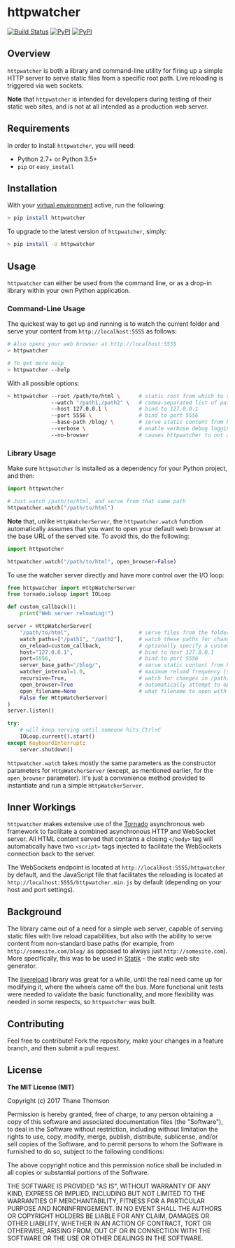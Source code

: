 # httpwatcher

[![Build Status](https://travis-ci.org/thanethomson/httpwatcher.svg?branch=master)](https://travis-ci.org/thanethomson/httpwatcher)
[![PyPI](https://img.shields.io/pypi/v/httpwatcher.svg)](https://pypi.python.org/pypi/httpwatcher)
[![PyPI](https://img.shields.io/pypi/pyversions/httpwatcher.svg)](https://pypi.python.org/pypi/httpwatcher)

## Overview
`httpwatcher` is both a library and command-line utility for firing up a
simple HTTP server to serve static files from a specific root path. Live
reloading is triggered via web sockets.

**Note** that `httpwatcher` is intended for developers during testing
of their static web sites, and is not at all intended as a production
web server.

## Requirements
In order to install `httpwatcher`, you will need:

* Python 2.7+ or Python 3.5+
* `pip` or `easy_install`

## Installation
With your [virtual environment](https://virtualenv.pypa.io/en/stable/)
active, run the following:

```bash
> pip install httpwatcher
```

To upgrade to the latest version of `httpwatcher`, simply:

```bash
> pip install -U httpwatcher
```

## Usage
`httpwatcher` can either be used from the command line, or as a
drop-in library within your own Python application.

### Command-Line Usage
The quickest way to get up and running is to watch the current
folder and serve your content from `http://localhost:5555` as follows:

```bash
# Also opens your web browser at http://localhost:5555
> httpwatcher

# To get more help
> httpwatcher --help
```

With all possible options:

```bash
> httpwatcher --root /path/to/html \      # static root from which to serve files
              --watch "/path1,/path2" \   # comma-separated list of paths to watch (defaults to the static root)
              --host 127.0.0.1 \          # bind to 127.0.0.1
              --port 5556 \               # bind to port 5556
              --base-path /blog/ \        # serve static content from http://127.0.0.1:5556/blog/
              --verbose \                 # enable verbose debug logging
              --no-browser                # causes httpwatcher to not attempt to open your web browser automatically
```

### Library Usage
Make sure `httpwatcher` is installed as a dependency for your Python
project, and then:

```python
import httpwatcher

# Just watch /path/to/html, and serve from that same path
httpwatcher.watch("/path/to/html")
```

**Note** that, unlike `HttpWatcherServer`, the `httpwatcher.watch`
function automatically assumes that you want to open your default web
browser at the base URL of the served site. To avoid this, do the
following:

```python
import httpwatcher

httpwatcher.watch("/path/to/html", open_browser=False)
```

To use the watcher server directly and have more control over the
I/O loop:

```python
from httpwatcher import HttpWatcherServer
from tornado.ioloop import IOLoop

def custom_callback():
    print("Web server reloading!")

server = HttpWatcherServer(
    "/path/to/html",                      # serve files from the folder /path/to/html
    watch_paths=["/path1", "/path2"],     # watch these paths for changes
    on_reload=custom_callback,            # optionally specify a custom callback to be called just before the server reloads
    host="127.0.0.1",                     # bind to host 127.0.0.1
    port=5556,                            # bind to port 5556
    server_base_path="/blog/",            # serve static content from http://127.0.0.1:5556/blog/
    watcher_interval=1.0,                 # maximum reload frequency (seconds)
    recursive=True,                       # watch for changes in /path/to/html recursively
    open_browser=True                     # automatically attempt to open a web browser (default: 
    open_filename=None                    # what filename to open with the browser
    False for HttpWatcherServer)
)
server.listen()

try:
    # will keep serving until someone hits Ctrl+C
    IOLoop.current().start()
except KeyboardInterrupt:
    server.shutdown()
```

`httpwatcher.watch` takes mostly the same parameters as the
constructor parameters for `HttpWatcherServer` (except, as mentioned
earlier, for the `open_browser` parameter). It's just a
convenience method provided to instantiate and run a simple
`HttpWatcherServer`.

## Inner Workings
`httpwatcher` makes extensive use of the
[Tornado](http://www.tornadoweb.org) asynchronous web framework to
facilitate a combined asynchronous HTTP and WebSocket server. All HTML
content served that contains a closing `</body>` tag will automatically
have two `<script>` tags injected to facilitate the WebSockets
connection back to the server.

The WebSockets endpoint is located at
`http://localhost:5555/httpwatcher` by default, and the JavaScript file
that facilitates the reloading is located at
`http://localhost:5555/httpwatcher.min.js` by default (depending on your
host and port settings).

## Background
The library came out of a need for a simple web server, capable of
serving static files with live reload capabilities, but also with
the ability to serve content from non-standard base paths (for example,
from `http://somesite.com/blog/` as opposed to always just
`http://somesite.com`). More specifically, this was to be used in
[Statik](https://github.com/thanethomson/statik) - the static web site
generator.

The [livereload](https://github.com/lepture/python-livereload) library
was great for a while, until the real need came up for modifying it,
where the wheels came off the bus. More functional unit tests were
needed to validate the basic functionality, and more flexibility was
needed in some respects, so `httpwatcher` was built.

## Contributing
Feel free to contribute! Fork the repository, make your changes in
a feature branch, and then submit a pull request.

## License
**The MIT License (MIT)**

Copyright (c) 2017 Thane Thomson

Permission is hereby granted, free of charge, to any person obtaining a copy of
this software and associated documentation files (the "Software"), to deal in
the Software without restriction, including without limitation the rights to
use, copy, modify, merge, publish, distribute, sublicense, and/or sell copies
of the Software, and to permit persons to whom the Software is furnished to do
so, subject to the following conditions:

The above copyright notice and this permission notice shall be included in all
copies or substantial portions of the Software.

THE SOFTWARE IS PROVIDED "AS IS", WITHOUT WARRANTY OF ANY KIND, EXPRESS OR
IMPLIED, INCLUDING BUT NOT LIMITED TO THE WARRANTIES OF MERCHANTABILITY,
FITNESS FOR A PARTICULAR PURPOSE AND NONINFRINGEMENT. IN NO EVENT SHALL THE
AUTHORS OR COPYRIGHT HOLDERS BE LIABLE FOR ANY CLAIM, DAMAGES OR OTHER
LIABILITY, WHETHER IN AN ACTION OF CONTRACT, TORT OR OTHERWISE, ARISING FROM,
OUT OF OR IN CONNECTION WITH THE SOFTWARE OR THE USE OR OTHER DEALINGS IN THE
SOFTWARE.
